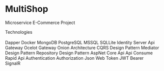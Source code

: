 # MultiShop

Microservice E-Commerce Project

Technologies<br>                                  
Dapper
Docker
MongoDB
PostgreSQL
MSSQL
SQLLite
Identity Server
Api Gateway
Ocelot Gateway
Onion Architecture
CQRS Design Pattern
Mediator Design Pattern
Repository Design Pattern
AspNet Core Api
Api Consume
Rapid Api
Authentication
Authorization
Json Web Token
JWT Bearer
SignalR

 
